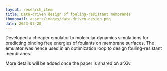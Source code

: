 ```yaml
---
layout: research_item
title: Data-driven design of fouling-resistant membranes
thumbnail: assets/images/data-driven-design.png
date: 2023-07-20
---
```


Developed a cheaper emulator to molecular dynamics simulations for predicting binding free energies of foulants on membrane surfaces. The emulator was hence used in an optimization loop to design fouling-resistant membranes.

More details will be added once the paper is shared on arXiv.
